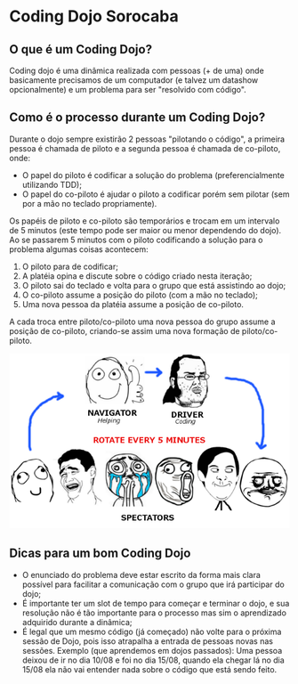 # Coding Dojo Sorocaba

## O que é um Coding Dojo?

Coding dojo é uma dinâmica realizada com pessoas (+ de uma) onde basicamente precisamos de um computador (e talvez um datashow opcionalmente) e um problema para ser "resolvido com código".

## Como é o processo durante um Coding Dojo?

Durante o dojo sempre existirão 2 pessoas "pilotando o código", a primeira pessoa é chamada de piloto e a segunda pessoa é chamada de co-piloto, onde:

- O papel do piloto é codificar a solução do problema (preferencialmente utilizando TDD);
- O papel do co-piloto é ajudar o piloto a codificar porém sem pilotar (sem por a mão no teclado propriamente).

Os papéis de piloto e co-piloto são temporários e trocam em um intervalo de 5 minutos (este tempo pode ser maior ou menor dependendo do dojo). Ao se passarem 5 minutos com o piloto codificando a solução para o problema algumas coisas acontecem:

1. O piloto para de codificar;
2. A platéia opina e discute sobre o código criado nesta iteração;
3. O piloto sai do teclado e volta para o grupo que está assistindo ao dojo;
4. O co-piloto assume a posição do piloto (com a mão no teclado);
5. Uma nova pessoa da platéia assume a posição de co-piloto.

A cada troca entre piloto/co-piloto uma nova pessoa do grupo assume a posição de co-piloto, criando-se assim uma nova formação de piloto/co-piloto.

![codingdojoflow](./images/codingdojoflow.png)

## Dicas para um bom Coding Dojo

- O enunciado do problema deve estar escrito da forma mais clara possível para facilitar a comunicação com o grupo que irá participar do dojo;
- É importante ter um slot de tempo para começar e terminar o dojo, e sua resolução não é tão importante para o processo mas sim o aprendizado adquirido durante a dinâmica;
- É legal que um mesmo código (já começado) não volte para o próxima sessão de Dojo, pois isso atrapalha a entrada de pessoas novas nas sessões. Exemplo (que aprendemos em dojos passados): Uma pessoa deixou de ir no dia 10/08 e foi no dia 15/08, quando ela chegar lá no dia 15/08 ela não vai entender nada sobre o código que está sendo feito.


